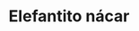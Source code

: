 ---
title: Elefantito nácar
date: 
draft: false

# descripcion
description : Conjunto de cadena y dije plata 925 con detalle en nácar. Largo de cadena 40, 45 o 50 cm a elección.

materials: 

color: 

dimensions: 

code: 06-26-0838

type: "Conjuntos"

categories: []

price: $4.030,00

price_eftvo: $3.425,00

# Images
# first image will be shown in the product page
images:
  # - image: "images/path_to_image"
  # La ubicacion de las imagenes es imagenes/Conjuntos/Conjuntos.Cadena y Dije/06-26-0838-elefantito-nacar
  - image: "./images/conjuntos/cadena_y_dije/06-26-0838-elefantito-nacar.jpg"
  - image: "./images/conjuntos/cadena_y_dije/06-26-0838-elefantito-nacar_c.jpg"
  - image: "./images/conjuntos/cadena_y_dije/06-26-0838-elefantito-nacar_d.jpg"
---